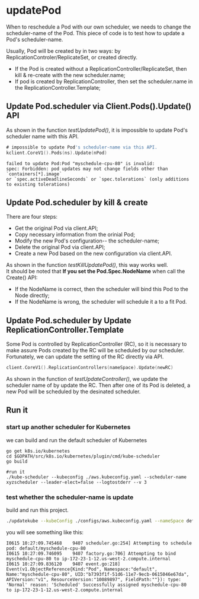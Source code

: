 # updatePod #

When to reschedule a Pod with our own scheduler, we needs to change the scheduler-name of the Pod.
This piece of code is to test how to update a Pod's scheduler-name.

Usually, Pod will be created by in two ways: by ReplicationControler/ReplicateSet, or created directly.
  * If the Pod is created without a ReplicationController/ReplicateSet, then kill & re-create with the new scheduler.name;
  * If pod is created by ReplicationController, then set the scheduler.name in the ReplicationController.Template;


## Update Pod.scheduler via Client.Pods().Update() API ##
As shown in the function *testUpdatePod()*, it is impossible to update Pod's scheduler name with this API.
```go
# impossible to update Pod's scheduler-name via this API.
kclient.CoreV1().Pods(ns).Update(nPod)
```

```console
failed to update Pod:Pod "myschedule-cpu-80" is invalid: 
spec: Forbidden: pod updates may not change fields other than `containers[*].image` 
or `spec.activeDeadlineSeconds` or `spec.tolerations` (only additions to existing tolerations)
```

## Update Pod.scheduler by kill & create ##
There are four steps:
 * Get the original Pod via client.API;
 * Copy necessary information from the orinial Pod;
 * Modify the new Pod's configuration-- the scheduler-name;
 * Delete the original Pod via client.API;
 * Create a new Pod based on the new configuration via client.API.

As shown in the function *testKillUpdatePod()*, this way works well.  
It should be noted that **If you set the Pod.Spec.NodeName** when call the Create() API:
  * If the NodeName is correct, then the scheduler will bind this Pod to the Node directly;
  * If the NodeName is wrong, the scheduler will schedule it a to a fit Pod.
  
 
 ## Update Pod.scheduler by Update ReplicationController.Template ##
 Some Pod is controlled by ReplicationController (RC), so it is necessary to make assure Pods created by the RC will be scheduled by our scheduler.  Fortunately, we can update the setting of the RC directly via API.
 ```go
 client.CoreV1().ReplicationControllers(nameSpace).Update(newRC)
 ```
 As shown in the function of *testUpdateController()*, we update the scheduler name of by update the RC. Then after one of its
 Pod is deleted, a new Pod will be scheduled by the desinated scheduler.
 
 
## Run it ##

### start up another scheduler for Kubernetes ###
we can build and run the default scheduler of Kubernetes
```console
go get k8s.io/kubernetes
cd $GOPATH/src/k8s.io/kubernetes/plugin/cmd/kube-scheduler
go build

#run it
./kube-scheduler --kubeconfig ./aws.kubeconfig.yaml --scheduler-name xyzscheduler --leader-elect=false --logtostderr --v 3 
```
### test whether the scheduler-name is update ###
build and run this project.
```bash
./updatekube --kubeConfig ./configs/aws.kubeconfig.yaml --nameSpace default --scheduler-name xyzscheduler --alsologtostderr
```
you will see something like this:
```console
I0615 10:27:09.745468    9407 scheduler.go:254] Attempting to schedule pod: default/myschedule-cpu-80
I0615 10:27:09.746095    9407 factory.go:706] Attempting to bind myschedule-cpu-80 to ip-172-23-1-12.us-west-2.compute.internal
I0615 10:27:09.836120    9407 event.go:218] Event(v1.ObjectReference{Kind:"Pod", Namespace:"default", Name:"myschedule-cpu-80", UID:"b7393f1f-51d6-11e7-9ecb-0615046e67da", APIVersion:"v1", ResourceVersion:"10089897", FieldPath:""}): type: 'Normal' reason: 'Scheduled' Successfully assigned myschedule-cpu-80 to ip-172-23-1-12.us-west-2.compute.internal
```
